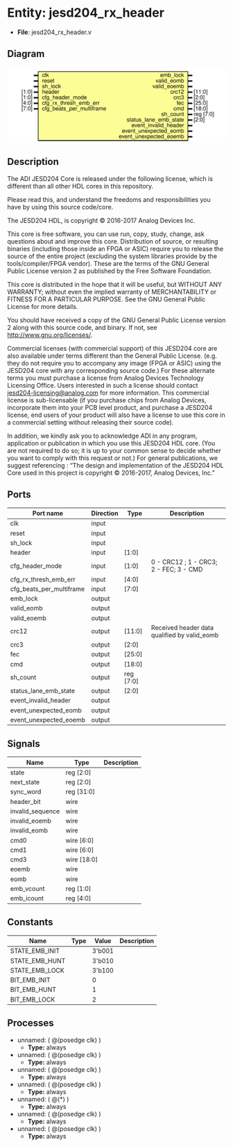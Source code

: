 # Entity: jesd204_rx_header

- **File**: jesd204_rx_header.v
## Diagram

![Diagram](jesd204_rx_header.svg "Diagram")
## Description


 The ADI JESD204 Core is released under the following license, which is
 different than all other HDL cores in this repository.

 Please read this, and understand the freedoms and responsibilities you have
 by using this source code/core.

 The JESD204 HDL, is copyright © 2016-2017 Analog Devices Inc.

 This core is free software, you can use run, copy, study, change, ask
 questions about and improve this core. Distribution of source, or resulting
 binaries (including those inside an FPGA or ASIC) require you to release the
 source of the entire project (excluding the system libraries provide by the
 tools/compiler/FPGA vendor). These are the terms of the GNU General Public
 License version 2 as published by the Free Software Foundation.

 This core  is distributed in the hope that it will be useful, but WITHOUT ANY
 WARRANTY; without even the implied warranty of MERCHANTABILITY or FITNESS FOR
 A PARTICULAR PURPOSE. See the GNU General Public License for more details.

 You should have received a copy of the GNU General Public License version 2
 along with this source code, and binary.  If not, see
 <http://www.gnu.org/licenses/>.

 Commercial licenses (with commercial support) of this JESD204 core are also
 available under terms different than the General Public License. (e.g. they
 do not require you to accompany any image (FPGA or ASIC) using the JESD204
 core with any corresponding source code.) For these alternate terms you must
 purchase a license from Analog Devices Technology Licensing Office. Users
 interested in such a license should contact jesd204-licensing@analog.com for
 more information. This commercial license is sub-licensable (if you purchase
 chips from Analog Devices, incorporate them into your PCB level product, and
 purchase a JESD204 license, end users of your product will also have a
 license to use this core in a commercial setting without releasing their
 source code).

 In addition, we kindly ask you to acknowledge ADI in any program, application
 or publication in which you use this JESD204 HDL core. (You are not required
 to do so; it is up to your common sense to decide whether you want to comply
 with this request or not.) For general publications, we suggest referencing :
 “The design and implementation of the JESD204 HDL Core used in this project
 is copyright © 2016-2017, Analog Devices, Inc.”


## Ports

| Port name                | Direction | Type      | Description                                   |
| ------------------------ | --------- | --------- | --------------------------------------------- |
| clk                      | input     |           |                                               |
| reset                    | input     |           |                                               |
| sh_lock                  | input     |           |                                               |
| header                   | input     | [1:0]     |                                               |
| cfg_header_mode          | input     | [1:0]     | 0 - CRC12 ; 1 - CRC3; 2 - FEC; 3 - CMD        |
| cfg_rx_thresh_emb_err    | input     | [4:0]     |                                               |
| cfg_beats_per_multiframe | input     | [7:0]     |                                               |
| emb_lock                 | output    |           |                                               |
| valid_eomb               | output    |           |                                               |
| valid_eoemb              | output    |           |                                               |
| crc12                    | output    | [11:0]    |  Received header data qualified by valid_eomb |
| crc3                     | output    | [2:0]     |                                               |
| fec                      | output    | [25:0]    |                                               |
| cmd                      | output    | [18:0]    |                                               |
| sh_count                 | output    | reg [7:0] |                                               |
| status_lane_emb_state    | output    | [2:0]     |                                               |
| event_invalid_header     | output    |           |                                               |
| event_unexpected_eomb    | output    |           |                                               |
| event_unexpected_eoemb   | output    |           |                                               |
## Signals

| Name             | Type        | Description |
| ---------------- | ----------- | ----------- |
| state            | reg [2:0]   |             |
| next_state       | reg [2:0]   |             |
| sync_word        | reg [31:0]  |             |
| header_bit       | wire        |             |
| invalid_sequence | wire        |             |
| invalid_eoemb    | wire        |             |
| invalid_eomb     | wire        |             |
| cmd0             | wire [6:0]  |             |
| cmd1             | wire [6:0]  |             |
| cmd3             | wire [18:0] |             |
| eoemb            | wire        |             |
| eomb             | wire        |             |
| emb_vcount       | reg [1:0]   |             |
| emb_icount       | reg [4:0]   |             |
## Constants

| Name           | Type | Value  | Description |
| -------------- | ---- | ------ | ----------- |
| STATE_EMB_INIT |      | 3'b001 |             |
| STATE_EMB_HUNT |      | 3'b010 |             |
| STATE_EMB_LOCK |      | 3'b100 |             |
| BIT_EMB_INIT   |      | 0      |             |
| BIT_EMB_HUNT   |      | 1      |             |
| BIT_EMB_LOCK   |      | 2      |             |
## Processes
- unnamed: ( @(posedge clk) )
  - **Type:** always
- unnamed: ( @(posedge clk) )
  - **Type:** always
- unnamed: ( @(posedge clk) )
  - **Type:** always
- unnamed: ( @(posedge clk) )
  - **Type:** always
- unnamed: ( @(*) )
  - **Type:** always
- unnamed: ( @(posedge clk) )
  - **Type:** always
- unnamed: ( @(posedge clk) )
  - **Type:** always
